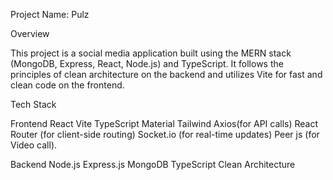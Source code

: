 Project Name: Pulz

Overview

This project is a social media application built using the MERN stack (MongoDB, Express, React, Node.js) and TypeScript. It follows the principles of clean architecture on the backend and utilizes Vite for fast and clean code on the frontend.

Tech Stack 

Frontend
React Vite TypeScript Material Tailwind Axios(for API calls) React Router (for client-side routing) Socket.io (for real-time updates) Peer js (for Video call).

Backend
Node.js Express.js MongoDB TypeScript Clean Architecture
